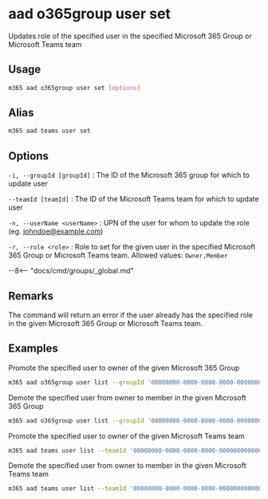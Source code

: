 # aad o365group user set

Updates role of the specified user in the specified Microsoft 365 Group or Microsoft Teams team

## Usage

```sh
m365 aad o365group user set [options]
```

## Alias

```sh
m365 aad teams user set
```

## Options

`-i, --groupId [groupId]`
: The ID of the Microsoft 365 group for which to update user

`--teamId [teamId]`
: The ID of the Microsoft Teams team for which to update user

`-n, --userName <userName>`
: UPN of the user for whom to update the role (eg. johndoe@example.com)

`-r, --role <role>`
: Role to set for the given user in the specified Microsoft 365 Group or Microsoft Teams team. Allowed values: `Owner,Member`

--8<-- "docs/cmd/groups/_global.md"

## Remarks

The command will return an error if the user already has the specified role in the given Microsoft 365 Group or Microsoft Teams team.

## Examples

Promote the specified user to owner of the given Microsoft 365 Group

```sh
m365 aad o365group user list --groupId '00000000-0000-0000-0000-000000000000' --userName 'anne.matthews@contoso.onmicrosoft.com' --role Owner
```

Demote the specified user from owner to member in the given Microsoft 365 Group

```sh
m365 aad o365group user list --groupId '00000000-0000-0000-0000-000000000000' --userName 'anne.matthews@contoso.onmicrosoft.com' --role Member
```

Promote the specified user to owner of the given Microsoft Teams team

```sh
m365 aad teams user list --teamId '00000000-0000-0000-0000-000000000000' --userName 'anne.matthews@contoso.onmicrosoft.com' --role Owner
```

Demote the specified user from owner to member in the given Microsoft Teams team

```sh
m365 aad teams user list --teamId '00000000-0000-0000-0000-000000000000' --userName 'anne.matthews@contoso.onmicrosoft.com' --role Member
```
